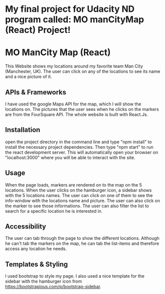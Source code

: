 # My final project for Udacity ND program called: MO manCityMap (React) Project!


# MO ManCity Map (React)

This Website shows my locations around my favorite team Man City (Manchester, UK).
The user can click on any of the locations to see its name and a nice picture of
it.

## APIs & Frameworks
I have used the google Maps API for the map, which I will show the locations on.
The pictures that the user sees when he clicks on the markers are from the FourSquare
API. The whole website is built with React.Js.

## Installation
open the project directory in the command line and type "npm install" to install
the necessary project dependencies. Then type "npm start" to run the react development
server. This will automatically open your browser on "localhost:3000" where you
will be able to interact with the site.

## Usage
When the page loads, markers are rendered on to the map on the 5 locations. When
the user clicks on the hamburger icon, a sidebar shows with the 5 locations names.
The user can click on one of them to see the info-window with the locations name
and picture. The user can also click on the marker to see those informations. The
user can also filter the list to search for a specific location he is interested in.

## Accessibility
The user can tab through the page to show the different locations. Although he
can't tab the markers on the map, he can tab the list-items and therefore access
any location he needs.

## Templates & Styling
I used bootstrap to style my page. I also used a nice template for the sidebar with
the hamburger icon from https://bootstrapious.com/p/bootstrap-sidebar.
